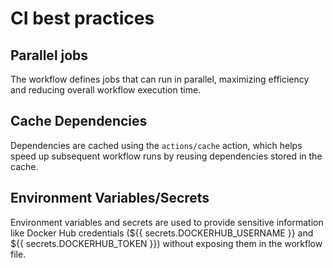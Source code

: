 # CI best practices

## Parallel jobs

The workflow defines jobs that can run in parallel, maximizing efficiency and reducing overall workflow execution time.

## Cache Dependencies

Dependencies are cached using the `actions/cache` action, which helps speed up subsequent workflow runs by reusing
dependencies stored in the cache.

## Environment Variables/Secrets

Environment variables and secrets are used to provide sensitive information like Docker Hub credentials (${{
secrets.DOCKERHUB_USERNAME }} and ${{ secrets.DOCKERHUB_TOKEN }}) without exposing them in the workflow file.

